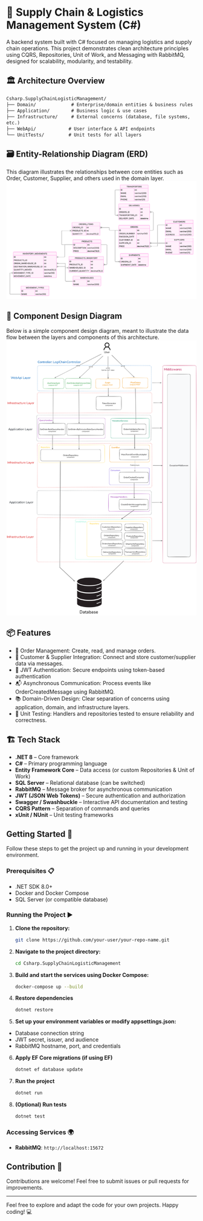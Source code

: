 # 🚚 Supply Chain & Logistics Management System (C#)

A backend system built with C# focused on managing logistics and supply chain operations. This project demonstrates clean architecture principles using CQRS, Repositories, Unit of Work, and Messaging with RabbitMQ, designed for scalability, modularity, and testability.

## 🏛️ Architecture Overview

```
Csharp.SupplyChainLogisticManagement/
├── Domain/             # Enterprise/domain entities & business rules
├── Application/        # Business logic & use cases
├── Infrastructure/     # External concerns (database, file systems, etc.)
├── WebApi/            # User interface & API endpoints
└── UnitTests/         # Unit tests for all layers
```

## 🗃️ Entity-Relationship Diagram (ERD)
This diagram illustrates the relationships between core entities such as Order, Customer, Supplier, and others used in the domain layer.
![ER Diagram](./docs/er-diagram.png)

## 🧩 Component Design Diagram
Below is a simple component design diagram, meant to illustrate the data flow between the layers and components of this architecture.
![Component Diagram](./docs/simple-component-design.png)

## 📦 Features

- 📄 Order Management: Create, read, and manage orders.
- 👤 Customer & Supplier Integration: Connect and store customer/supplier data via messages.
- 🔐 JWT Authentication: Secure endpoints using token-based authentication
- 📬 Asynchronous Communication: Process events like OrderCreatedMessage using RabbitMQ.
- 📚 Domain-Driven Design: Clear separation of concerns using application, domain, and infrastructure layers.
- 🧪 Unit Testing: Handlers and repositories tested to ensure reliability and correctness.


## 🏗️ Tech Stack

- **.NET 8** – Core framework
- **C#** – Primary programming language
- **Entity Framework Core** – Data access (or custom Repositories & Unit of Work)
- **SQL Server** – Relational database (can be switched)
- **RabbitMQ** – Message broker for asynchronous communication
- **JWT (JSON Web Tokens)** – Secure authentication and authorization
- **Swagger / Swashbuckle** – Interactive API documentation and testing
- **CQRS Pattern** – Separation of commands and queries
- **xUnit / NUnit** – Unit testing frameworks


## Getting Started 🚀
Follow these steps to get the project up and running in your development environment.

### Prerequisites 📋
- .NET SDK 8.0+
- Docker and Docker Compose
- SQL Server (or compatible database)

### Running the Project ▶️
1. **Clone the repository:**
   ```bash
   git clone https://github.com/your-user/your-repo-name.git
2. **Navigate to the project directory:**
   ```bash
   cd Csharp.SupplyChainLogisticManagement
3. **Build and start the services using Docker Compose:**
   ```bash
   docker-compose up --build
4. **Restore dependencies**
   ```bash
   dotnet restore
5. **Set up your environment variables or modify appsettings.json:**
- Database connection string
- JWT secret, issuer, and audience
- RabbitMQ hostname, port, and credentials
6. **Apply EF Core migrations (if using EF)**
   ```bash
   dotnet ef database update  
7. **Run the project**
   ```bash
   dotnet run
8. **(Optional) Run tests**
   ```bash
   dotnet test

### Accessing Services 🌍
- **RabbitMQ**: `http://localhost:15672`

## Contribution 🤝

Contributions are welcome! Feel free to submit issues or pull requests for improvements.

---

Feel free to explore and adapt the code for your own projects. Happy coding! 💻
